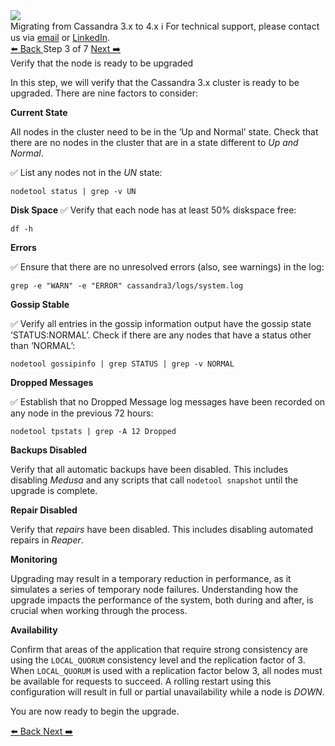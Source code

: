 <!-- TOP -->
<div class="top">
  <img src="https://datastax-academy.github.io/katapod-shared-assets/images/ds-academy-logo.svg" />
  <div class="scenario-title-section">
    <span class="scenario-title">Migrating from Cassandra 3.x to 4.x</span>
    <span class="scenario-subtitle">ℹ️ For technical support, please contact us via <a href="mailto:aleksandr.volochnev@datastax.com">email</a> or <a href="https://dtsx.io/aleks">LinkedIn</a>.</span> 
  </div>
</div>

<!-- NAVIGATION -->
<div id="navigation-top" class="navigation-top">
 <a href='command:katapod.loadPage?[{"step":"step2"}]' 
   class="btn btn-dark navigation-top-left">⬅️ Back
 </a>
<span class="step-count"> Step 3 of 7</span>
 <a href='command:katapod.loadPage?[{"step":"step4"}]' 
    class="btn btn-dark navigation-top-right">Next ➡️
  </a>
</div>

<!-- CONTENT -->

<div class="step-title">Verify that the node is ready to be upgraded</div>

In this step, we will verify that the Cassandra 3.x cluster is ready to be upgraded. There are nine factors to consider:

**Current State**

All nodes in the cluster need to be in the ‘Up and Normal’ state. Check that there are no nodes in the cluster that are in a state different to *Up and Normal*. 

✅ List any nodes not in the *UN* state:
```
nodetool status | grep -v UN
```

**Disk Space**
✅ Verify that each node has at least 50% diskspace free:
```
df -h
```

**Errors**

✅ Ensure that there are no unresolved errors (also, see warnings) in the log:
```
grep -e "WARN" -e "ERROR" cassandra3/logs/system.log
```

**Gossip Stable**

✅ Verify all entries in the gossip information output have the gossip state ‘STATUS:NORMAL’. Check if there are any nodes that have a status other than ‘NORMAL’:
```
nodetool gossipinfo | grep STATUS | grep -v NORMAL
```

**Dropped Messages**

✅ Establish that no Dropped Message log messages have been recorded on any node in the previous 72 hours:
```
nodetool tpstats | grep -A 12 Dropped
```

**Backups Disabled**

Verify that all automatic backups have been disabled. This includes disabling *Medusa* and any scripts that call `nodetool snapshot` until the upgrade is complete.

**Repair Disabled**

Verify that *repairs* have been disabled. This includes disabling automated repairs in *Reaper*.

**Monitoring**

Upgrading may result in a temporary reduction in performance, as it simulates a series of temporary node failures. Understanding how the upgrade impacts the performance of the system, both during and after, is crucial when working through the process. 

**Availability**

Confirm that areas of the application that require strong consistency are using the `LOCAL_QUORUM` consistency level and the replication factor of 3. When `LOCAL_QUORUM` is used with a replication factor below 3, all nodes must be available for requests to succeed. A rolling restart using this configuration will result in full or partial unavailability while a node is *DOWN*.

You are now ready to begin the upgrade.

<!-- NAVIGATION -->
<div id="navigation-bottom" class="navigation-bottom">
 <a href='command:katapod.loadPage?[{"step":"step2"}]'
   class="btn btn-dark navigation-bottom-left">⬅️ Back
 </a>
 <a href='command:katapod.loadPage?[{"step":"step4"}]'
    class="btn btn-dark navigation-bottom-right">Next ➡️
  </a>
</div>
